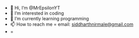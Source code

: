 - 👋 Hi, I’m @MrEpsilonYT
- 👀 I’m interested in coding
- 🌱 I’m currently learning programming
- 📫 How to reach me = email: siddharthnirmale@gmail.com 
- =

<!---
MrEpsilonYT/MrEpsilonYT is a ✨ special ✨ repository because its `README.md` (this file) appears on your GitHub profile.
You can click the Preview link to take a look at your changes.
--->
